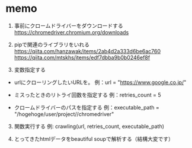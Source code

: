 # memo

1. 事前にクロームドライバーをダウンロードする
https://chromedriver.chromium.org/downloads

2. pipで関連のライブラリをいれる
https://qiita.com/hanzawak/items/2ab4d2a333d6be6ac760
https://qiita.com/mtskhs/items/edf7dbba9b0b0246ef8f

3. 変数指定する
- urlにクローリングしたいURLを。
例：url = "https://www.google.co.jp/"

- ミスったときのリトライ回数を指定する
例：retries_count = 5

- クロームドライバーのパスを指定する
例：executable_path = "/hogehoge/user/project//chromedriver"

3. 関数実行する
例: crawling(url, retries_count, executable_path)

4. とってきたhtmlデータをbeautiful soupで解析する（結構大変です）